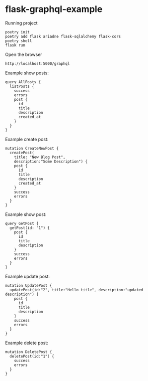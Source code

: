 # flask-graphql-example


Running project

    poetry init
    poetry add flask ariadne flask-sqlalchemy flask-cors
    poetry shell
    flask run


Open the browser

    http://localhost:5000/graphql


Example show posts:

    query AllPosts {
      listPosts {
        success
        errors
        post {
          id
          title 
          description
          created_at
        }
      }
    }


Example create post:

    mutation CreateNewPost {
      createPost(
        title: "New Blog Post", 
        description:"Some Description") {
        post {
          id
          title
          description
          created_at
        }
        success
        errors
      }
    }


Example show post:

    query GetPost {
      getPost(id: "1") {
        post {
          id
          title
          description
        }
        success
        errors
      }
    }


Example update post:

    mutation UpdatePost {
      updatePost(id:"2", title:"Hello title", description:"updated description") {
        post {
          id
          title
          description
        }
        success
        errors
      }
    }


Example delete post:

    mutation DeletePost {
      deletePost(id:"1") {
        success
        errors
      }
    }
